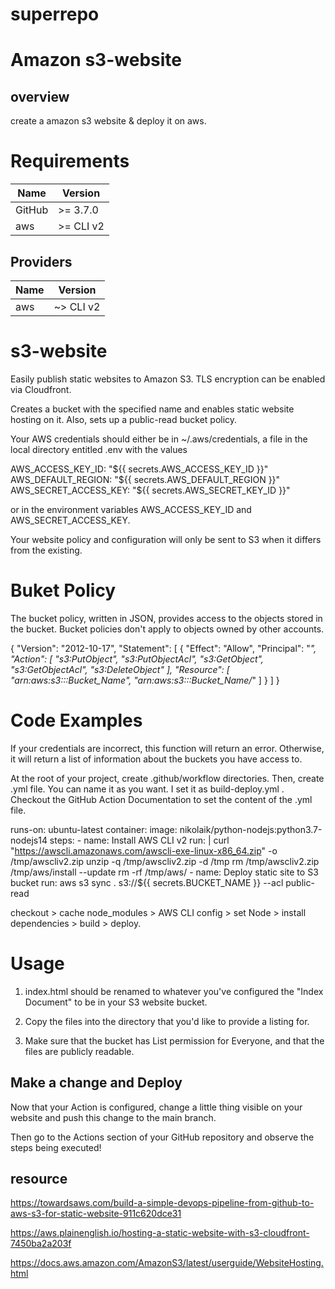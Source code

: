 # superrepo

# Amazon s3-website

## overview

create a amazon s3 website & deploy it on aws.

# Requirements

| Name | Version |
|------|---------|
| GitHub |	>= 3.7.0 |
| aws |	>= CLI v2 |

## Providers

| Name | Version |
|------|---------|
| aws | ~> CLI v2|


# s3-website

Easily publish static websites to Amazon S3. TLS encryption can be enabled via Cloudfront.

Creates a bucket with the specified name and enables static website hosting on it. Also, sets up a public-read bucket policy.

Your AWS credentials should either be in ~/.aws/credentials, a file in the local directory entitled .env with the values

 AWS_ACCESS_KEY_ID: "${{ secrets.AWS_ACCESS_KEY_ID }}"
 AWS_DEFAULT_REGION: "${{ secrets.AWS_DEFAULT_REGION }}"
 AWS_SECRET_ACCESS_KEY: "${{ secrets.AWS_SECRET_KEY_ID }}"

or in the environment variables AWS_ACCESS_KEY_ID and AWS_SECRET_ACCESS_KEY.

Your website policy and configuration will only be sent to S3 when it differs from the existing. 

# Buket Policy

The bucket policy, written in JSON, provides access to the objects stored in the bucket. Bucket policies don't apply to objects owned by other accounts. 

{
    "Version": "2012-10-17",
    "Statement": [
        {
            "Effect": "Allow",
            "Principal": "*",
            "Action": [
                "s3:PutObject",
                "s3:PutObjectAcl",
                "s3:GetObject",
                "s3:GetObjectAcl",
                "s3:DeleteObject"
            ],
            "Resource": [
                "arn:aws:s3:::Bucket_Name",
                "arn:aws:s3:::Bucket_Name/*"
            ]
        }
    ]
} 



# Code Examples
 

If your credentials are incorrect, this function will return an error. Otherwise, it will return a list of information about the buckets you have access to.

At the root of your project, create .github/workflow directories. Then, create .yml file. You can name it as you want.
I set it as build-deploy.yml . Checkout the GitHub Action Documentation to set the content of the .yml file.

runs-on: ubuntu-latest
    container:
      image: nikolaik/python-nodejs:python3.7-nodejs14
    steps:
    - name: Install AWS CLI v2
      run: |
          curl "https://awscli.amazonaws.com/awscli-exe-linux-x86_64.zip" -o /tmp/awscliv2.zip
          unzip -q /tmp/awscliv2.zip -d /tmp
          rm /tmp/awscliv2.zip
           /tmp/aws/install --update
          rm -rf /tmp/aws/
    - name: Deploy static site to S3 bucket
      run: aws s3 sync .  s3://${{ secrets.BUCKET_NAME }} --acl public-read

checkout > cache node_modules > AWS CLI config > set Node > install dependencies > build > deploy.

# Usage

   1. index.html should be renamed to whatever you've configured the "Index Document" to be in your S3 website bucket.

   2. Copy the files into the directory that you'd like to provide a listing for.

   3. Make sure that the bucket has List permission for Everyone, and that the files are publicly readable.

## Make a change and Deploy

Now that your Action is configured, change a little thing visible on your website and push this change to the main branch.

Then go to the Actions section of your GitHub repository and observe the steps being executed!

## resource

https://towardsaws.com/build-a-simple-devops-pipeline-from-github-to-aws-s3-for-static-website-911c620dce31

https://aws.plainenglish.io/hosting-a-static-website-with-s3-cloudfront-7450ba2a203f

https://docs.aws.amazon.com/AmazonS3/latest/userguide/WebsiteHosting.html

